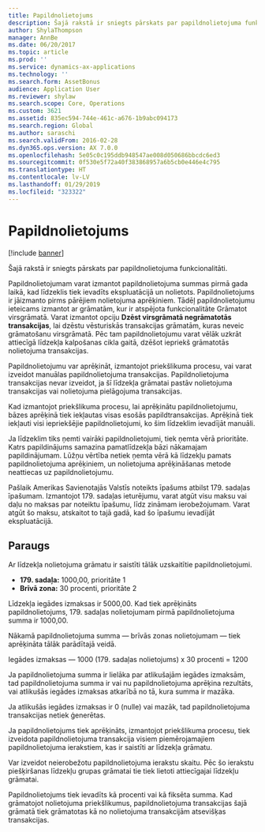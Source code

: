 ```yaml
---
title: Papildnolietojums
description: Šajā rakstā ir sniegts pārskats par papildnolietojuma funkcionalitāti.
author: ShylaThompson
manager: AnnBe
ms.date: 06/20/2017
ms.topic: article
ms.prod: ''
ms.service: dynamics-ax-applications
ms.technology: ''
ms.search.form: AssetBonus
audience: Application User
ms.reviewer: shylaw
ms.search.scope: Core, Operations
ms.custom: 3621
ms.assetid: 835ec594-744e-461c-a676-1b9abc094173
ms.search.region: Global
ms.author: saraschi
ms.search.validFrom: 2016-02-28
ms.dyn365.ops.version: AX 7.0.0
ms.openlocfilehash: 5e05c0c195ddb948547ae008d050686bbcdc6ed3
ms.sourcegitcommit: 0f530e5f72a40f383868957a6b5cb0e446e4c795
ms.translationtype: HT
ms.contentlocale: lv-LV
ms.lasthandoff: 01/29/2019
ms.locfileid: "323322"
---
```

# <a name="bonus-depreciation"></a>Papildnolietojums

[!include [banner](../includes/banner.md)]

Šajā rakstā ir sniegts pārskats par papildnolietojuma funkcionalitāti.

Papildnolietojumam varat izmantot papildnolietojuma summas pirmā gada laikā, kad līdzeklis tiek ievadīts ekspluatācijā un nolietots. Papildnolietojums ir jāizmanto pirms pārējiem nolietojuma aprēķiniem. Tādēļ papildnolietojumu ieteicams izmantot ar grāmatām, kur ir atspējota funkcionalitāte Grāmatot virsgrāmatā. Varat izmantot opciju **Dzēst virsgrāmatā negrāmatotās transakcijas**, lai dzēstu vēsturiskās transakcijas grāmatām, kuras neveic grāmatošanu virsgrāmatā. Pēc tam papildnolietojumu varat vēlāk uzkrāt attiecīgā līdzekļa kalpošanas cikla gaitā, dzēšot iepriekš grāmatotās nolietojuma transakcijas. 

Papildnolietojumu var aprēķināt, izmantojot priekšlikuma procesu, vai varat izveidot manuālas papildnolietojuma transakcijas. Papildnolietojuma transakcijas nevar izveidot, ja šī līdzekļa grāmatai pastāv nolietojuma transakcijas vai nolietojuma pielāgojuma transakcijas.

Kad izmantojot priekšlikuma procesu, lai aprēķinātu papildnolietojumu, bāzes aprēķinā tiek iekļautas visas esošās papildtransakcijas. Aprēķinā tiek iekļauti visi iepriekšējie papildnolietojumi, ko šim līdzeklim ievadījāt manuāli. 

Ja līdzeklim tiks ņemti vairāki papildnolietojumi, tiek ņemta vērā prioritāte. Katrs papildinājums samazina pamatlīdzekļa bāzi nākamajam papildinājumam. Lūžņu vērtība netiek ņemta vērā kā līdzekļu pamats papildnolietojuma aprēķiniem, un nolietojuma aprēķināšanas metode neattiecas uz papildnolietojumu. 

Pašlaik Amerikas Savienotajās Valstīs noteikts īpašums atbilst 179. sadaļas īpašumam. Izmantojot 179. sadaļas ieturējumu, varat atgūt visu maksu vai daļu no maksas par noteiktu īpašumu, līdz zināmam ierobežojumam. Varat atgūt šo maksu, atskaitot to tajā gadā, kad šo īpašumu ievadījāt ekspluatācijā.

## <a name="example"></a>Paraugs
Ar līdzekļa nolietojuma grāmatu ir saistīti tālāk uzskaitītie papildnolietojumi.

-   **179. sadaļa:** 1000,00, prioritāte 1
-   **Brīvā zona:** 30 procenti, prioritāte 2

Līdzekļa iegādes izmaksas ir 5000,00. Kad tiek aprēķināts papildnolietojums, 179. sadaļas nolietojumam pirmā papildnolietojuma summa ir 1000,00. 

Nākamā papildnolietojuma summa — brīvās zonas nolietojumam — tiek aprēķināta tālāk parādītajā veidā. 

Iegādes izmaksas — 1000 (179. sadaļas nolietojums) x 30 procenti = 1200 

Ja papildnolietojuma summa ir lielāka par atlikušajām iegādes izmaksām, tad papildnolietojuma summa ir vai nu papildnolietojuma aprēķina rezultāts, vai atlikušās iegādes izmaksas atkarībā no tā, kura summa ir mazāka. 

Ja atlikušās iegādes izmaksas ir 0 (nulle) vai mazāk, tad papildnolietojuma transakcijas netiek ģenerētas. 

Ja papildnolietojums tiek aprēķināts, izmantojot priekšlikuma procesu, tiek izveidota papildnolietojuma transakcija visiem piemērojamajiem papildnolietojuma ierakstiem, kas ir saistīti ar līdzekļa grāmatu. 

Var izveidot neierobežotu papildnolietojuma ierakstu skaitu. Pēc šo ierakstu piešķiršanas līdzekļu grupas grāmatai tie tiek lietoti attiecīgajai līdzekļu grāmatai. 

Papildnolietojums tiek ievadīts kā procenti vai kā fiksēta summa. Kad grāmatojot nolietojuma priekšlikumus, papildnolietojuma transakcijas šajā grāmatā tiek grāmatotas kā no nolietojuma transakcijām atsevišķas transakcijas.



